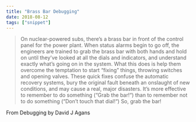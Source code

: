 ```yaml
---
title: "Brass Bar Debugging"
date: 2018-08-12
tags: ["snippet"]
---
```


> On nuclear-powered subs, there’s a brass bar in front of the control panel for the power plant. When status alarms begin to go off, the engineers are trained to grab the brass bar with both hands and hold on until they’ve looked at all the dials and indicators, and understand exactly what’s going on in the system. What this does is help them overcome the temptation to start “fixing” things, throwing switches and opening valves. These quick fixes confuse the automatic recovery systems, bury the original fault beneath an onslaught of new conditions, and may cause a real, major disasters. It’s more effective to remember to do something (“Grab the bar!“) than to remember not to do something (“Don’t touch that dial!“) So, grab the bar!

From Debugging by David J Agans
